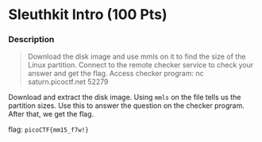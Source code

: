 # Sleuthkit Intro (100 Pts)

### Description
> Download the disk image and use mmls on it to find the size of the Linux partition. Connect to the remote checker service to check your answer and get the flag. Access checker program: nc saturn.picoctf.net 52279

Download and extract the disk image. Using `mmls` on the file tells us the partition sizes. Use this to answer the question on the checker program. After that, we get the flag. 

flag: `picoCTF{mm15_f7w!}`